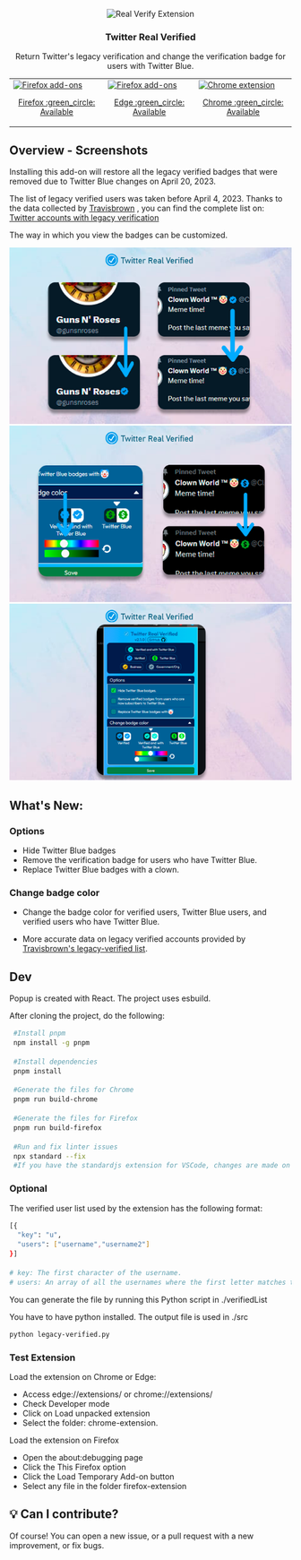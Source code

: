 <p align="center">
  <img src="overview-img/icon.png" width="200px" alt="Real Verify Extension" />
</p>
<h3 align="center">Twitter Real Verified</h3>
<p align="center">
Return Twitter's legacy verification and change the verification badge for users with Twitter Blue.
</p>
<table cellspacing="0" cellpadding="0" align="center">
  <tr>
    <td valign="center">
      <a href="https://addons.mozilla.org/es/firefox/addon/twitter-real-verified/">
        <img src="https://user-images.githubusercontent.com/22908993/166417727-3481fef4-00e5-4cf0-bb03-27fb880d993c.png" alt="Firefox add-ons" />
        <p align="center">Firefox :green_circle: Available</p>
      </a>
    </td>
        <td valign="center">
      <a href="https://microsoftedge.microsoft.com/addons/detail/twitter-real-verified/llkfeengcmnpbpcgmchgjcjmfoekedij">
        <img height ="55px" src="https://www.siteimprove.com/globalassets/media/shared/page-specific/integrations/browser-extensions/microsoftstore.png?mode=crop" alt="Firefox add-ons" />
        <p align="center">Edge :green_circle: Available</p>
      </a>
    </td>
        <td valign="center">
      <a href="https://chrome.google.com/webstore/detail/twitter-real-verified/jgpfnkhpecliocnopchaoogpmnejlghn">
        <img height ="55px" src="https://www.siteimprove.com/globalassets/media/shared/page-specific/integrations/browser-extensions/chrome-webstore.png" alt="Chrome extension" />
        <p align="center">Chrome :green_circle: Available</p>
      </a>
    </td>
  </tr>
</table>

## Overview - Screenshots
<p>Installing this add-on will restore all the legacy verified badges that were removed due to Twitter Blue changes on April 20, 2023.</p>
<p>The list of legacy verified users was taken before April 4, 2023. Thanks to the data collected by <a href="https://twitter.com/travisbrown/status/1649129052479844363">Travisbrown</a> , you can find the complete list on: <a href="https://gist.github.com/travisbrown/b50d6745298cccd6b1f4697e4ec22103">Twitter accounts with legacy verification</a>
<p>The way in which you view the badges can be customized.</p>
<p align="center">
  <img src="overview-img/twVerified-preview1.png" width="600px" alt="Real Verify Extension" />
  <img src="overview-img/twVerified-preview2.png" width="600px" alt="Real Verify Extension" />
  <img src="overview-img/twVerified-preview3-en.png" width="600px" alt="Real Verify Extension" />
</p>

## What's New: 
### Options
- Hide Twitter Blue badges
- Remove the verification badge for users who have Twitter Blue.
- Replace Twitter Blue badges with a clown.

### Change badge color
- Change the badge color for verified users, Twitter Blue users, and verified users who have Twitter Blue.

- More accurate data on legacy verified accounts provided by <a href="https://twitter.com/travisbrown/status/1649129052479844363">Travisbrown's </a> <a href="https://gist.github.com/travisbrown/b50d6745298cccd6b1f4697e4ec22103">legacy-verified list</a>.

## Dev
Popup is created with React.
The project uses esbuild.

After cloning the project, do the following:

```bash
 #Install pnpm 
 npm install -g pnpm 
 
 #Install dependencies
 pnpm install 

 #Generate the files for Chrome
 pnpm run build-chrome
 
 #Generate the files for Firefox
 pnpm run build-firefox
 
 #Run and fix linter issues 
 npx standard --fix 
 #If you have the standardjs extension for VSCode, changes are made on save.
```

### Optional
The verified user list used by the extension has the following format:
```bash
[{
  "key": "u",
  "users": ["username","username2"]
}]

# key: The first character of the username.
# users: An array of all the usernames where the first letter matches the "key"

```
You can generate the file by running this Python script in ./verifiedList 

You have to have python installed. The output file is used in ./src


```bash
python legacy-verified.py
```

### Test Extension

Load the extension on Chrome or Edge:

- Access edge://extensions/ or chrome://extensions/
- Check Developer mode
- Click on Load unpacked extension
- Select the folder: chrome-extension.

Load the extension on Firefox

- Open the about:debugging page
- Click the This Firefox option
- Click the Load Temporary Add-on button
- Select any file in the folder firefox-extension

## :bulb: Can I contribute?
Of course! You can open a new issue, or a pull request with a new improvement, or fix bugs.
